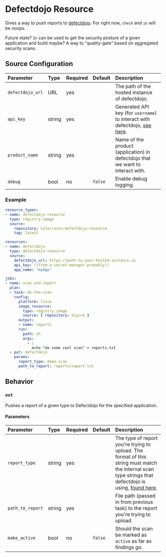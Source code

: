 # Defectdojo Resource

Gives a way to push reports to [defectdojo](https://github.com/DefectDojo/django-DefectDojo).  For right now, `check` and `in` will be noops.

Future state?  `In` can be used to get the security posture of a given application and build maybe?  A way to "quality-gate" based on aggregated security scans.

## Source Configuration

| Parameter                     | Type   | Required | Default | Description |
|:------------------------------|:-------|:---------|:--------|:------------|
| `defectdojo_url`              | URL    | yes      |         | The path of the hosted instance of defectdojo. |
| `api_key`                     | string | yes      |         | Generated API key (for `username`) to interact with defectdojo, [see here](https://defectdojo.readthedocs.io/en/latest/api-v2-docs.html). |
| `product_name`                | string | yes      |         | Name of the product (application) in defectdojo that we want to interact with. |
| `debug`                       | bool   | no       | `false` | Enable debug logging. |

### Example

``` yaml
resource_types:
- name: defectdojo-resource
  type: registry-image
  source:
    repository: tylerrasor/defectdojo-resource
    tag: latest

resources:
- name: defectdojo
  type: defectdojo-resource
  source:
    defectdojo_url: https://path-to-your-hosted-instance.io
    api_key: ((from-a-secret-manager-probably))
    app_name: "myApp"

jobs:
- name: scan-and-report
  plan:
  - task: do-the-scan
    config:
      platform: linux
      image_resource:
        type: registry_image
        source: { repository: alpine }
      output:
      - name: reports
      run:
        path: sh
        args:
          - |
            echo "do some cool scan" > reports.txt
  - put: defectdojo
    params:
      report_type: demo-scan
      path_to_report: reports/report.txt
```

## Behavior

### `out`

Pushes a report of a given type to Defectdojo for the specified application.

#### Parameters

| Parameter        | Type   | Required | Default | Description |
|:-----------------|:-------|:---------|:--------|:------------|
| `report_type`    | string | yes      |         | The type of report you're trying to upload.  The format of this string must match the internal scan type strings that defectdojo is using, [found here](https://github.com/DefectDojo/django-DefectDojo/blob/b08723ded1491d82910e51810de27963ee6ccca2/dojo/tools/factory.py). |
| `path_to_report` | string | yes      |         | File path (passed in from previous task) to the report you're trying to upload. |
| `make_active`    | bool   | no       | `false` | Should the scan be marked as `active` as far as findings go. |
